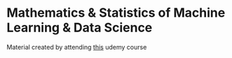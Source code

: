 # Mathematics & Statistics of Machine Learning & Data Science

Material created by attending [this](https://www.udemy.com/course/mathematics-statistics-of-machine-learning-data-science/) udemy course

